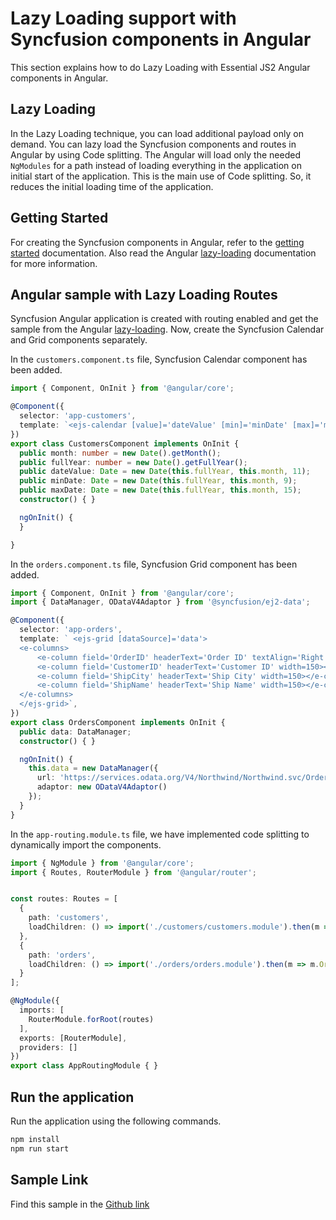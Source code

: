 # Lazy Loading support with Syncfusion components in Angular

This section explains how to do Lazy Loading with Essential JS2 Angular components in Angular.  

## Lazy Loading

In the Lazy Loading technique, you can load additional payload only on demand. You can lazy load the Syncfusion components and routes in Angular by using Code splitting. The Angular will load only the needed `NgModules` for a path instead of loading everything in the application on initial start of the application. This is the main use of Code splitting. So, it reduces the initial loading time of the application.

## Getting Started

For creating the Syncfusion components in Angular, refer to the [getting started](https://ej2.syncfusion.com/angular/documentation/introduction/) documentation. Also read the Angular [lazy-loading](https://angular.io/guide/lazy-loading-ngmodules) documentation for more information.

## Angular sample with Lazy Loading Routes

Syncfusion Angular application is created with routing enabled and get the sample from the Angular [lazy-loading](https://angular.io/guide/lazy-loading-ngmodules). Now, create the Syncfusion Calendar and Grid components separately.

In the `customers.component.ts` file, Syncfusion Calendar component has been added.

```typescript
import { Component, OnInit } from '@angular/core';

@Component({
  selector: 'app-customers',
  template: `<ejs-calendar [value]='dateValue' [min]='minDate' [max]='maxDate'></ejs-calendar>`
})
export class CustomersComponent implements OnInit {
  public month: number = new Date().getMonth();
  public fullYear: number = new Date().getFullYear();
  public dateValue: Date = new Date(this.fullYear, this.month, 11);
  public minDate: Date = new Date(this.fullYear, this.month, 9);
  public maxDate: Date = new Date(this.fullYear, this.month, 15);
  constructor() { }

  ngOnInit() {
  }

}
```

In the `orders.component.ts` file, Syncfusion Grid component has been added.

```typescript
import { Component, OnInit } from '@angular/core';
import { DataManager, ODataV4Adaptor } from '@syncfusion/ej2-data';

@Component({
  selector: 'app-orders',
  template: ` <ejs-grid [dataSource]='data'>
  <e-columns>
      <e-column field='OrderID' headerText='Order ID' textAlign='Right' width=120></e-column>
      <e-column field='CustomerID' headerText='Customer ID' width=150></e-column>
      <e-column field='ShipCity' headerText='Ship City' width=150></e-column>
      <e-column field='ShipName' headerText='Ship Name' width=150></e-column>
  </e-columns>
  </ejs-grid>`,
})
export class OrdersComponent implements OnInit {
  public data: DataManager;
  constructor() { }

  ngOnInit() {
    this.data = new DataManager({
      url: 'https://services.odata.org/V4/Northwind/Northwind.svc/Orders/?$top=7',
      adaptor: new ODataV4Adaptor()
    });
  }
}
```

In the `app-routing.module.ts` file, we have implemented code splitting to dynamically import the components.

```typescript
import { NgModule } from '@angular/core';
import { Routes, RouterModule } from '@angular/router';


const routes: Routes = [
  {
    path: 'customers',
    loadChildren: () => import('./customers/customers.module').then(m => m.CustomersModule)
  },
  {
    path: 'orders',
    loadChildren: () => import('./orders/orders.module').then(m => m.OrdersModule)
  }
];

@NgModule({
  imports: [
    RouterModule.forRoot(routes)
  ],
  exports: [RouterModule],
  providers: []
})
export class AppRoutingModule { }
```

## Run the application

Run the application using the following commands.

```bash
npm install
npm run start
```

## Sample Link

Find this sample in the [Github link](https://github.com/SyncfusionExamples/EJ2-Angular-Lazy-loading)